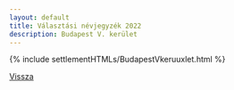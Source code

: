 ```yaml
---
layout: default
title: Választási névjegyzék 2022
description: Budapest V. kerület
---
```


{% include settlementHTMLs/BudapestVkeruuxlet.html %}

[Vissza](./)